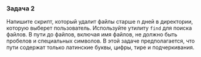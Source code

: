 ### Задача 2

Напишите скрипт, который удaлит файлы старше n  дней в директории, которую выберет пользователь. Используйте утилиту `find` для поиска файлов. В пути до файлов, включая имя файлов, не должно быть пробелов и специальных символов. В этой задаче предполагается, что пути содержат только латинские буквы, цифры, тире и подчеркивания.


